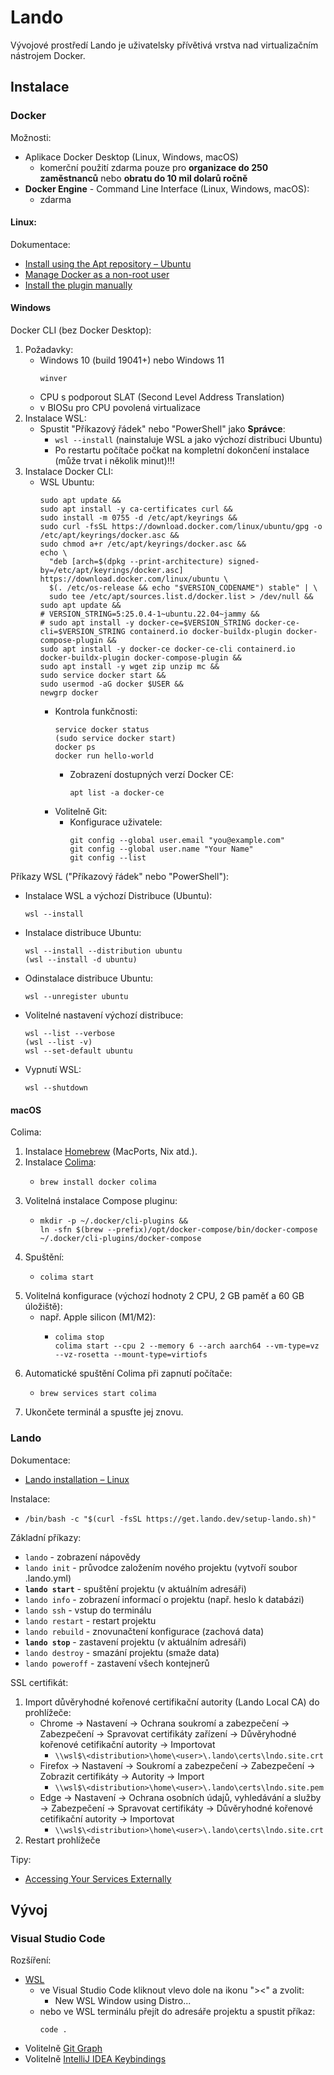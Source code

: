 # Lando

Vývojové prostředí Lando je uživatelsky přívětivá vrstva nad virtualizačním nástrojem Docker.

## Instalace

### Docker

Možnosti:
- Aplikace Docker Desktop (Linux, Windows, macOS)
    - komerční použití zdarma pouze pro **organizace do 250 zaměstnanců** nebo **obratu do 10 mil dolarů ročně**
- **Docker Engine** - Command Line Interface (Linux, Windows, macOS):
    - zdarma

#### Linux:

Dokumentace:
- [Install using the Apt repository&nbsp;&ndash; Ubuntu](https://docs.docker.com/engine/install/ubuntu/#install-using-the-repository)
- [Manage Docker as a non-root user](https://docs.docker.com/engine/install/linux-postinstall/#manage-docker-as-a-non-root-user)
- [Install the plugin manually](https://docs.docker.com/compose/install/linux/#install-the-plugin-manually)

#### Windows

Docker CLI (bez Docker Desktop):
1. Požadavky:
   - Windows 10 (build 19041+) nebo Windows 11
     ```
     winver
     ```
   - CPU s podporout SLAT (Second Level Address Translation)
   - v BIOSu pro CPU povolená virtualizace
2. Instalace WSL:
   - Spustit "Příkazový řádek" nebo "PowerShell" jako **Správce**:
     - `wsl --install` (nainstaluje WSL a jako výchozí distribuci Ubuntu)
     - Po restartu počítače počkat na kompletní dokončení instalace (může trvat i několik minut)!!!
3. Instalace Docker CLI: 
      - WSL Ubuntu:
        ```
        sudo apt update &&
        sudo apt install -y ca-certificates curl &&
        sudo install -m 0755 -d /etc/apt/keyrings &&
        sudo curl -fsSL https://download.docker.com/linux/ubuntu/gpg -o /etc/apt/keyrings/docker.asc &&
        sudo chmod a+r /etc/apt/keyrings/docker.asc &&
        echo \
          "deb [arch=$(dpkg --print-architecture) signed-by=/etc/apt/keyrings/docker.asc] https://download.docker.com/linux/ubuntu \
          $(. /etc/os-release && echo "$VERSION_CODENAME") stable" | \
          sudo tee /etc/apt/sources.list.d/docker.list > /dev/null &&
        sudo apt update &&
        # VERSION_STRING=5:25.0.4-1~ubuntu.22.04~jammy &&
        # sudo apt install -y docker-ce=$VERSION_STRING docker-ce-cli=$VERSION_STRING containerd.io docker-buildx-plugin docker-compose-plugin &&
        sudo apt install -y docker-ce docker-ce-cli containerd.io docker-buildx-plugin docker-compose-plugin &&
        sudo apt install -y wget zip unzip mc &&
        sudo service docker start &&
        sudo usermod -aG docker $USER &&
        newgrp docker
        ```
        - Kontrola funkčnosti:
          ```
          service docker status
          (sudo service docker start)
          docker ps
          docker run hello-world
          ```
          - Zobrazení dostupných verzí Docker CE:
            ```
            apt list -a docker-ce
            ```
        - Volitelně Git:
          - Konfigurace uživatele:
            ```
            git config --global user.email "you@example.com"
            git config --global user.name "Your Name"
            git config --list
            ```

Příkazy WSL ("Příkazový řádek" nebo "PowerShell"):
- Instalace WSL a výchozí Distribuce (Ubuntu):
  ```
  wsl --install
  ```
- Instalace distribuce Ubuntu:
  ```
  wsl --install --distribution ubuntu
  (wsl --install -d ubuntu)
  ```
- Odinstalace distribuce Ubuntu:
  ```
  wsl --unregister ubuntu
  ```
- Volitelné nastavení výchozí distribuce:
  ```
  wsl --list --verbose
  (wsl --list -v)
  wsl --set-default ubuntu
  ```
- Vypnutí WSL:
  ```
  wsl --shutdown
  ```

#### macOS

Colima:
1. Instalace [Homebrew](https://brew.sh/) (MacPorts, Nix atd.). 
2. Instalace [Colima](https://github.com/abiosoft/colima):
   - ```
     brew install docker colima
     ```
3. Volitelná instalace Compose pluginu:
   - ```
     mkdir -p ~/.docker/cli-plugins &&
     ln -sfn $(brew --prefix)/opt/docker-compose/bin/docker-compose ~/.docker/cli-plugins/docker-compose
     ```
4. Spuštění:
   - ```
     colima start
     ```
4. Volitelná konfigurace (výchozí hodnoty 2 CPU, 2 GB paměť a 60 GB úložiště):
   - např. Apple silicon (M1/M2):
     - ```
       colima stop
       colima start --cpu 2 --memory 6 --arch aarch64 --vm-type=vz --vz-rosetta --mount-type=virtiofs
       ```
4. Automatické spuštění Colima při zapnutí počítače:
   - ```
     brew services start colima
     ```
5. Ukončete terminál a spusťte jej znovu.

### Lando

Dokumentace:
- [Lando installation &ndash; Linux](https://docs.lando.dev/install/linux.html)

Instalace:
- ```
  /bin/bash -c "$(curl -fsSL https://get.lando.dev/setup-lando.sh)"
  ```

Základní příkazy:
- `lando` - zobrazení nápovědy
- `lando init` - průvodce založením nového projektu (vytvoří soubor .lando.yml)
- **`lando start`** - spuštění projektu (v aktuálním adresáři)
- `lando info` - zobrazení informací o projektu (např. heslo k databázi)
- `lando ssh` - vstup do terminálu
- `lando restart` - restart projektu
- `lando rebuild` - znovunačtení konfigurace (zachová data)
- **`lando stop`** - zastavení projektu (v aktuálním adresáři)
- `lando destroy` - smazání projektu (smaže data)
- `lando poweroff` - zastavení všech kontejnerů

SSL certifikát:
1. Import důvěryhodné kořenové certifikační autority (Lando Local CA) do prohlížeče:
   - Chrome -> Nastavení -> Ochrana soukromí a zabezpečení -> Zabezpečení -> Spravovat certifikáty zařízení -> Důvěryhodné kořenové cetifikační autority -> Importovat
     - `\\wsl$\<distribution>\home\<user>\.lando\certs\lndo.site.crt`
   - Firefox -> Nastavení -> Soukromí a zabezpečení -> Zabezpečení -> Zobrazit certifikáty -> Autority -> Import
     - `\\wsl$\<distribution>\home\<user>\.lando\certs\lndo.site.pem`
   - Edge -> Nastavení -> Ochrana osobních údajů, vyhledávání a služby -> Zabezpečení -> Spravovat certifikáty -> Důvěryhodné kořenové cetifikační autority -> Importovat
     - `\\wsl$\<distribution>\home\<user>\.lando\certs\lndo.site.crt`
2. Restart prohlížeče

Tipy:
- [Accessing Your Services Externally](https://docs.lando.dev/guides/external-access.html#locking-down-ports)

## Vývoj

### Visual Studio Code

Rozšíření:
- [WSL](https://marketplace.visualstudio.com/items?itemName=ms-vscode-remote.remote-wsl)
    - ve Visual Studio Code kliknout vlevo dole na ikonu "><" a zvolit:
        - New WSL Window using Distro...
    - nebo ve WSL terminálu přejít do adresáře projektu a spustit příkaz:
      ```
      code .
      ```
- Volitelně [Git Graph](https://marketplace.visualstudio.com/items?itemName=mhutchie.git-graph)
- Volitelně [IntelliJ IDEA Keybindings](https://marketplace.visualstudio.com/items?itemName=k--kato.intellij-idea-keybindings)

